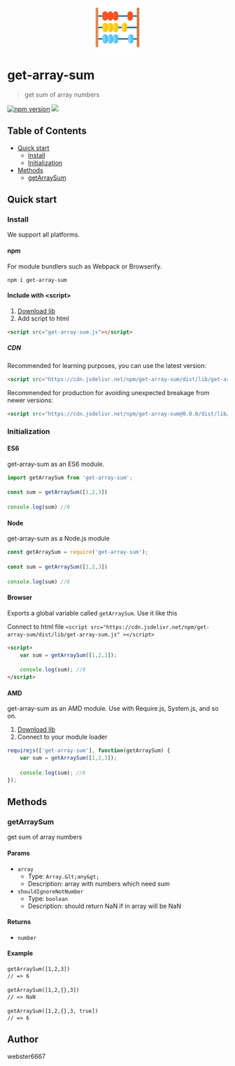<p align="center" style="text-align:center">
    <img src="./illustration.svg" alt="illustration" width="100"/>
</p>

# get-array-sum

> get sum of array numbers

[![npm version](https://badge.fury.io/js/get-array-sum.svg)](https://www.npmjs.com/package/get-array-sum)
[![](https://data.jsdelivr.com/v1/package/npm/get-array-sum/badge)](https://www.jsdelivr.com/package/npm/get-array-sum)


## Table of Contents

- [Quick start](#quick-start)
  - [Install](#install)
  - [Initialization](#initialization)
- [Methods](#methods)
  - [getArraySum](#getArraySum)

## Quick start

### Install

We support all platforms.

#### npm

For module bundlers such as Webpack or Browserify.

```shell
npm i get-array-sum
```

#### Include with &lt;script&gt;

1. <a href="https://cdn.jsdelivr.net/npm/get-array-sum/dist/lib/get-array-sum.js" target="_blank">Download lib</a>
2. Add script to html

```html
<script src="get-array-sum.js"></script>
```

##### CDN

Recommended for learning purposes, you can use the latest version:

```html
<script src="https://cdn.jsdelivr.net/npm/get-array-sum/dist/lib/get-array-sum.js"></script>
```

Recommended for production for avoiding unexpected breakage from newer versions:

```html
<script src="https://cdn.jsdelivr.net/npm/get-array-sum@0.0.0/dist/lib/get-array-sum.js"></script>
```

### Initialization

#### ES6

get-array-sum as an ES6 module.

```js
import getArraySum from 'get-array-sum';

const sum = getArraySum([1,2,3])

console.log(sum) //6
```

#### Node

get-array-sum as a Node.js module

```js
const getArraySum = require('get-array-sum');

const sum = getArraySum([1,2,3])

console.log(sum) //6
```

#### Browser

Exports a global variable called `getArraySum`. Use it like this

Connect to html file ```<script src="https://cdn.jsdelivr.net/npm/get-array-sum/dist/lib/get-array-sum.js" ></script>```

```html
<script>
    var sum = getArraySum([1,2,3]);

    console.log(sum); //6
</script>
```

#### AMD

get-array-sum as an AMD module. Use with Require.js, System.js, and so on.

1. <a href="https://cdn.jsdelivr.net/npm/get-array-sum/dist/lib/get-array-sum.js" target="_blank">Download lib</a>
2. Connect to your module loader

```js
requirejs(['get-array-sum'], function(getArraySum) {
    var sum = getArraySum([1,2,3]);

    console.log(sum); //6
});
```

## Methods

### getArraySum

get sum of array numbers


#### Params
- `array`
  - Type: `Array.&lt;any&gt;`
  - Description: array with numbers which need sum
- `shouldIgnoreNotNumber`
  - Type: `boolean`
  - Description: should return NaN if in array will be NaN

#### Returns
- `number`

#### Example
```JS
getArraySum([1,2,3])
// => 6

getArraySum([1,2,{},3])
// => NaN

getArraySum([1,2,{},3, true])
// => 6
```



## Author

webster6667
